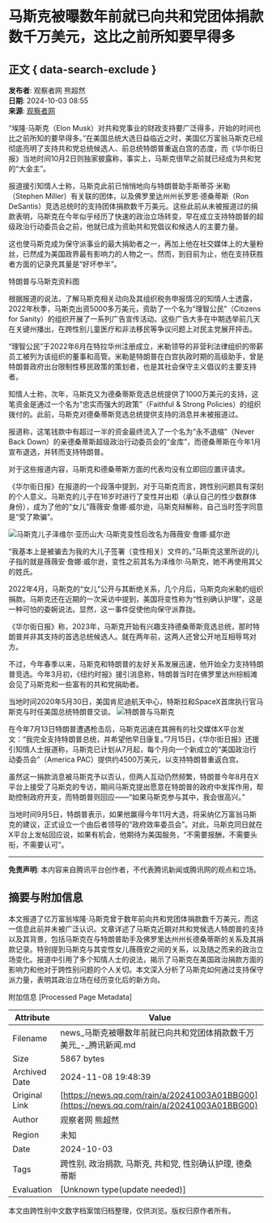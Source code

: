 # 马斯克被曝数年前就已向共和党团体捐款数千万美元，这比之前所知要早得多

## 正文 { data-search-exclude }


**发布者**: 观察者网 熊超然  
**日期**: 2024-10-03 08:55  
**来源**: [观察者网](https://news.qq.com/omn/author/8QMc13xd5IUZvz3c)

“埃隆·马斯克（Elon Musk）对共和党事业的财政支持要广泛得多，开始的时间也比之前所知的要早得多。”在美国总统大选日益临近之时，美国亿万富翁马斯克已经彻底亮明了支持共和党总统候选人、前总统特朗普重返白宫的态度，而《华尔街日报》当地时间10月2日则独家披露称，事实上，马斯克很早之前就已经成为共和党的“大金主”。

报道援引知情人士称，马斯克此前已悄悄地向与特朗普助手斯蒂芬·米勒（Stephen Miller）有关联的团体，以及佛罗里达州州长罗恩·德桑蒂斯（Ron DeSantis）竞选总统时的支持团体捐款数千万美元。这些此前从未被报道过的捐款表明，马斯克在今年似乎经历了快速的政治立场转变，早在成立支持特朗普的超级政治行动委员会之前，他就已成为资助共和党倡议和候选人的主要力量。

这也使马斯克成为保守派事业的最大捐助者之一，再加上他在社交媒体上的大量粉丝，已然成为美国政界最有影响力的人物之一。然而，到目前为止，他在支持获胜者方面的记录充其量是“好坏参半”。

特朗普与马斯克资料图

根据报道的说法，了解马斯克相关动向及其组织税务申报情况的知情人士透露，2022年秋季，马斯克出资5000多万美元，资助了一个名为“理智公民”（Citizens for Sanity）的组织开展了一系列广告宣传活动。这些广告大多在中期选举前几天在关键州播出，在跨性别儿童医疗和非法移民等争议问题上对民主党展开抨击。

“理智公民”于2022年6月在特拉华州注册成立，米勒领导的非营利法律组织的带薪员工被列为该组织的董事和高管。米勒是特朗普在白宫执政时期的高级助手，曾是特朗普政府出台限制性移民政策的策划者，也是其社会保守主义倡议的主要支持者。

知情人士称，次年，马斯克又为德桑蒂斯竞选总统提供了1000万美元的支持，这笔资金是通过一个名为“忠实而强大的政策”（Faithful & Strong Policies）的组织拨付的。此前，马斯克对德桑蒂斯竞选总统提供支持的消息并未被报道过。

报道称，这笔钱款中有超过一半的资金最终流入了一个名为“永不退缩”（Never Back Down）的亲德桑蒂斯超级政治行动委员会的“金库”，而德桑蒂斯在今年1月宣布退选，并转而支持特朗普。

对于这些报道内容，马斯克和德桑蒂斯方面的代表均没有立即回应置评请求。

《华尔街日报》在报道的一个段落中提到，对于马斯克而言，跨性别问题具有深刻的个人意义。马斯克的儿子在16岁时进行了变性并出柜（承认自己的性少数群体身份），成为了他的“女儿”薇薇安·詹娜·威尔逊，马斯克辩解称，自己当时签字同意是“受了欺骗”。

![马斯克儿子泽维尔·亚历山大·马斯克变性后改名为薇薇安·詹娜·威尔逊](https://inews.gtimg.com/newsapp_bt/0/1012205723968_6694/0)

“我基本上是被骗去为我的大儿子签署（变性相关）文件的。”马斯克这里所说的儿子指的就是薇薇安·詹娜·威尔逊，变性之前其名为泽维尔·马斯克，她不再使用其父的姓氏。

2022年4月，马斯克的“女儿”公开与其断绝关系，几个月后，马斯克向米勒的组织捐款。马斯克还在近期的一次采访中提到，美国将变性称为“性别确认护理”，这是一种可怕的委婉说法。显然，这一事件促使他向保守派靠拢。

《华尔街日报》称，2023年，马斯克开始有兴趣支持德桑蒂斯竞选总统，那时特朗普并非其支持的首选总统候选人。就在两年前，这两人还曾公开地互相辱骂对方。

不过，今年春季以来，马斯克和特朗普的友好关系发展迅速，他开始全力支持特朗普竞选。今年3月初，《纽约时报》援引消息称，特朗普当时在佛罗里达州棕榈滩会见了马斯克和一些富有的共和党捐助者。

当地时间2020年5月30日，美国肯尼迪航天中心，特斯拉和SpaceX首席执行官马斯克与时任美国总统特朗普交谈。 ![特朗普与马斯克](https://inews.gtimg.com/newsapp_bt/0/1012205723968_6694/0)

在今年7月13日特朗普遭遇枪击后，马斯克迅速在其拥有的社交媒体X平台发文：“我完全支持特朗普总统，并希望他早日康复。”7月15日，《华尔街日报》还援引知情人士报道称，马斯克已计划从7月起，每个月向一个新成立的“美国政治行动委员会”（America PAC）提供约4500万美元，以支持特朗普重返白宫。

虽然这一捐款消息被马斯克予以否认，但两人互动仍然频繁，特朗普今年8月在X平台上接受了马斯克的专访，期间马斯克提出愿意在特朗普的政府中发挥作用，帮助控制政府开支，而特朗普则回应——“如果马斯克参与其中，我会很高兴。”

当地时间9月5日，特朗普表示，如果他赢得今年11月大选，将采纳亿万富翁马斯克的建议，正式设立一个由后者领导的“政府效率委员会”。对此，马斯克同日就在X平台上发帖回应说，如果有机会，他期待为美国服务，“不需要报酬，不需要头衔，不需要认可”。

---

**免责声明**: 本内容来自腾讯平台创作者，不代表腾讯新闻或腾讯网的观点和立场。

## 摘要与附加信息

<!-- tcd_abstract -->
本文报道了亿万富翁埃隆·马斯克曾于数年前向共和党团体捐款数千万美元，而这一信息此前并未被广泛认识。文章详述了马斯克近期对共和党候选人特朗普的支持以及其背景，包括马斯克在与特朗普助手及佛罗里达州州长德桑蒂斯的关系及其捐款记录。特别提到马斯克与其变性女儿薇薇安之间的关系，以及随之而来的政治立场变化。报道中引用了多个知情人士的说法，揭示了马斯克在美国政治捐款方面的影响力和他对于跨性别问题的个人关切。本文深入分析了马斯克如何通过支持保守派力量，表明其政治立场在经历变化后的新方向。
<!-- tcd_abstract_end -->

附加信息 [Processed Page Metadata]

| Attribute       | Value                                  |
|-----------------|----------------------------------------|
| Filename        | news_马斯克被曝数年前就已向共和党团体捐款数千万美元_-_腾讯新闻.md                             |
| Size            | 5867 bytes                           |
| Archived Date   | 2024-11-08 19:48:39                             |
| Original Link   | [https://news.qq.com/rain/a/20241003A01BBG00](https://news.qq.com/rain/a/20241003A01BBG00)                       |
| Author          | 观察者网 熊超然                               |
| Region          | 未知                               |
| Date            | 2024-10-03                                 |
| Tags            | 跨性别, 政治捐款, 马斯克, 共和党, 性别确认护理, 德桑蒂斯                                 |
| Evaluation            | [Unknown type(update needed)]                                 |
<!-- tcd_table_end -->

本文由跨性别中文数字档案馆归档整理，仅供浏览。版权归原作者所有。
